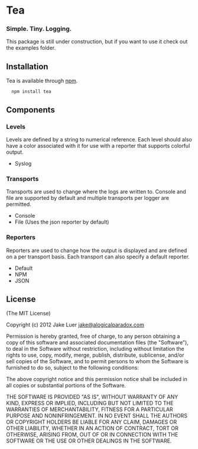# Tea

### Simple. Tiny. Logging.

This package is still under construction, but if you want to use it check out the examples folder.

## Installation

Tea is available through [npm](http://npmjs.org).

      npm install tea

## Components

### Levels

Levels are defined by a string to numerical reference. Each level should also have a color associated
with it for use with a reporter that supports colorful output.

* Syslog

### Transports

Transports are used to change where the logs are written to. Console and file are
supported by default and multiple transports per logger are permitted.

* Console
* File (Uses the json reporter by default)

### Reporters

Reporters are used to change how the output is displayed and are defined on a per
transport basis. Each transport can also specify a default reporter.

* Default
* NPM
* JSON

## License

(The MIT License)

Copyright (c) 2012 Jake Luer <jake@alogicalparadox.com>

Permission is hereby granted, free of charge, to any person obtaining a copy
of this software and associated documentation files (the "Software"), to deal
in the Software without restriction, including without limitation the rights
to use, copy, modify, merge, publish, distribute, sublicense, and/or sell
copies of the Software, and to permit persons to whom the Software is
furnished to do so, subject to the following conditions:

The above copyright notice and this permission notice shall be included in
all copies or substantial portions of the Software.

THE SOFTWARE IS PROVIDED "AS IS", WITHOUT WARRANTY OF ANY KIND, EXPRESS OR
IMPLIED, INCLUDING BUT NOT LIMITED TO THE WARRANTIES OF MERCHANTABILITY,
FITNESS FOR A PARTICULAR PURPOSE AND NONINFRINGEMENT. IN NO EVENT SHALL THE
AUTHORS OR COPYRIGHT HOLDERS BE LIABLE FOR ANY CLAIM, DAMAGES OR OTHER
LIABILITY, WHETHER IN AN ACTION OF CONTRACT, TORT OR OTHERWISE, ARISING FROM,
OUT OF OR IN CONNECTION WITH THE SOFTWARE OR THE USE OR OTHER DEALINGS IN
THE SOFTWARE.